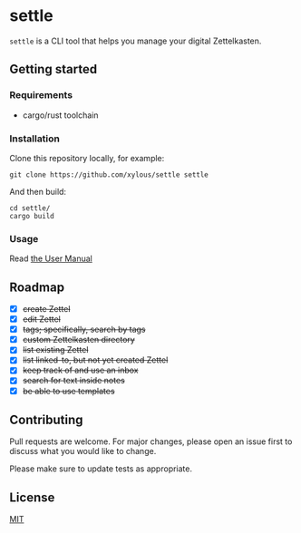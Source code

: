 # settle

`settle` is a CLI tool that helps you manage your digital Zettelkasten.

## Getting started

### Requirements

* cargo/rust toolchain

### Installation

Clone this repository locally, for example:

```
git clone https://github.com/xylous/settle settle
```

And then build:

```
cd settle/
cargo build
```

### Usage

Read [the User Manual](./USER-MANUAL.md)

## Roadmap

- [x] ~~create Zettel~~
- [x] ~~edit Zettel~~
- [x] ~~tags; specifically, search by tags~~
- [x] ~~custom Zettelkasten directory~~
- [x] ~~list existing Zettel~~
- [x] ~~list linked-to, but not yet created Zettel~~
- [x] ~~keep track of and use an inbox~~
- [x] ~~search for text inside notes~~
- [x] ~~be able to use templates~~

## Contributing

Pull requests are welcome. For major changes, please open an issue first to
discuss what you would like to change.

Please make sure to update tests as appropriate.

## License

[MIT](LICENSE)
